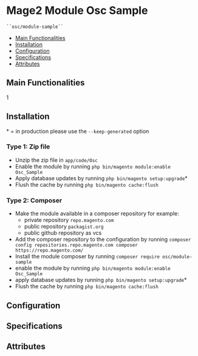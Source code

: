 # Mage2 Module Osc Sample

    ``osc/module-sample``

 - [Main Functionalities](#markdown-header-main-functionalities)
 - [Installation](#markdown-header-installation)
 - [Configuration](#markdown-header-configuration)
 - [Specifications](#markdown-header-specifications)
 - [Attributes](#markdown-header-attributes)


## Main Functionalities
1

## Installation
\* = in production please use the `--keep-generated` option

### Type 1: Zip file

 - Unzip the zip file in `app/code/Osc`
 - Enable the module by running `php bin/magento module:enable Osc_Sample`
 - Apply database updates by running `php bin/magento setup:upgrade`\*
 - Flush the cache by running `php bin/magento cache:flush`

### Type 2: Composer

 - Make the module available in a composer repository for example:
    - private repository `repo.magento.com`
    - public repository `packagist.org`
    - public github repository as vcs
 - Add the composer repository to the configuration by running `composer config repositories.repo.magento.com composer https://repo.magento.com/`
 - Install the module composer by running `composer require osc/module-sample`
 - enable the module by running `php bin/magento module:enable Osc_Sample`
 - apply database updates by running `php bin/magento setup:upgrade`\*
 - Flush the cache by running `php bin/magento cache:flush`


## Configuration




## Specifications




## Attributes



